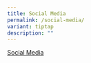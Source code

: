 ```yaml
---
title: Social Media
permalink: /social-media/
variant: tiptap
description: ""
---
```

<p><a href="https://www.instagram.com/edgefieldsecondary?igsh=MTc1dXNld2I2ZmtrZw==" rel="noopener nofollow" target="_blank">Social Media</a>
</p>